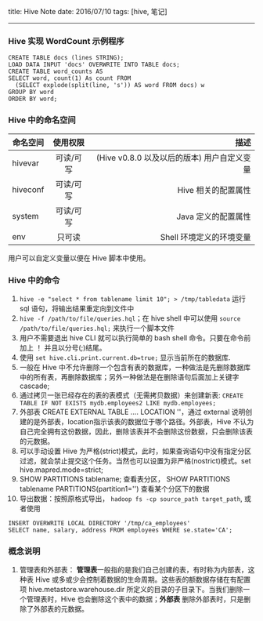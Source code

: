 title: Hive Note 
date: 2016/07/10
tags: [hive, 笔记]

------

### Hive 实现 WordCount 示例程序 ###

```
CREATE TABLE docs (lines STRING);
LOAD DATA INPUT 'docs' OVERWRITE INTO TABLE docs;
CREATE TABLE word_counts AS
SELECT word, count(1) As count FROM 
  (SELECT explode(split(line, 's')) AS word FROM docs) w
GROUP BY word
ORDER BY word;
```

<!-- more -->

### Hive 中的命名空间 ###

| 命名空间        | 使用权限           | 描述  |
| ------------- |:-------------:| ---------------:|
| hivevar      | 可读/可写 | (Hive v0.8.0 以及以后的版本) 用户自定义变量 |
| hiveconf      | 可读/可写      |  Hive 相关的配置属性 |
| system | 可读/可写  |    Java 定义的配置属性 |
| env    |  只可读           |   Shell 环境定义的环境变量       |

用户可以自定义变量以便在 Hive 脚本中使用。

### Hive 中的命令

1. `hive -e "select * from tablename limit 10"; > /tmp/tabledata`  运行 sql 语句，将输出结果重定向到文件中
2. `hive -f /path/to/file/queries.hql`；在 hive shell 中可以使用 `source /path/to/file/queries.hql;` 来执行一个脚本文件
3. 用户不需要退出 hive CLI 就可以执行简单的 bash shell 命令。只要在命令前加上 ！ 并且以分号(;)结尾。
4. 使用 `set hive.cli.print.current.db=true;` 显示当前所在的数据库.
5. 一般在 Hive 中不允许删除一个包含有表的数据库，一种做法是先删除数据库中的所有表，再删除数据库；另外一种做法是在删除语句后面加上关键字 cascade;
6. 通过拷贝一张已经存在的表的表模式（无需拷贝数据）来创建新表: ```CREATE TABLE IF NOT EXISTS mydb.employees2 LIKE mydb.employees;```
7. 外部表 CREATE EXTERNAL TABLE .... LOCATION ''，通过 external 说明创建的是外部表，location指示该表的数据位于哪个路径。外部表，Hive 不认为自己完全拥有这份数据，因此，删除该表并不会删除这份数据，只会删除该表的元数据。
8. 可以手动设置 Hive 为严格(strict)模式，此时，如果查询语句中没有指定分区过滤，就会禁止提交这个任务。当然也可以设置为非严格(nostrict)模式。set hive.mapred.mode=strict;
9. SHOW PARTITIONS tablename; 查看表分区， SHOW PARTITIONS tablename PARTITIONS(partition1='') 查看某个分区下的数据
10. 导出数据：按照原格式导出， `hadoop fs -cp source_path target_path`, 或者使用
  ```
  INSERT OVERWRITE LOCAL DIRECTORY '/tmp/ca_employees' 
  SELECT name, salary, address FROM employees WHERE se.state='CA';
  ```

### 概念说明

1. 管理表和外部表： **管理表**一般指的是我们自己创建的表，有时称为内部表，这种表 Hive 或多或少会控制着数据的生命周期。这些表的额数据存储在有配置项 hive.metastore.warehouse.dir 所定义的目录的子目录下。当我们删除一个管理表时，Hive 也会删除这个表中的数据；**外部表** 删除外部表时，只是删除了外部表的元数据。
